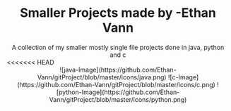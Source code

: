 <h1 align="center">
	Smaller Projects made by -Ethan Vann
</h1>

<div align="center">	
	A collection of my smaller mostly single file projects done in java, python and c
</div>
<<<<<<< HEAD
<div align="center">
![java-Image](https://github.com/Ethan-Vann/gitProject/blob/master/icons/java.png)
![c-Image](https://github.com/Ethan-Vann/gitProject/blob/master/icons/c.png)
![python-Image](https://github.com/Ethan-Vann/gitProject/blob/master/icons/python.png)
</div>

